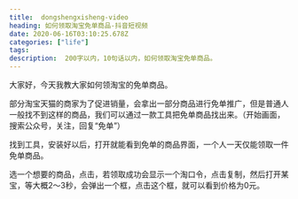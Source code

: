 ```yaml
---
title:  dongshengxisheng-video
heading: 如何领取淘宝免单商品-抖音短视频
date: 2020-06-16T03:10:25.678Z
categories: ["life"]
tags: 
description:  200字以内，10句话以内，如何领取淘宝免单商品。
---
```


大家好，今天我教大家如何领淘宝的免单商品。

部分淘宝天猫的商家为了促进销量，会拿出一部分商品进行免单推广，但是普通人一般找不到这样的商品，我们可以通过一款工具把免单商品找出来。（开始画面，搜索公众号，关注，回复“免单”）

找到工具，安装好以后，打开就能看到免单的商品界面，一个人一天仅能领取一件免单商品。

选一个想要的商品，点击，若领取成功会显示一个淘口令，点击复制，然后打开某宝，等大概2～3秒，会弹出一个框，点击这个框，就可以看到价格为0元。





